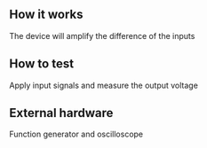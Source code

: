 <!---

This file is used to generate your project datasheet. Please fill in the information below and delete any unused
sections.

You can also include images in this folder and reference them in the markdown. Each image must be less than
512 kb in size, and the combined size of all images must be less than 1 MB.
-->

## How it works

The device will amplify the difference of the inputs

## How to test

Apply input signals and measure the output voltage

## External hardware

Function generator and oscilloscope 
